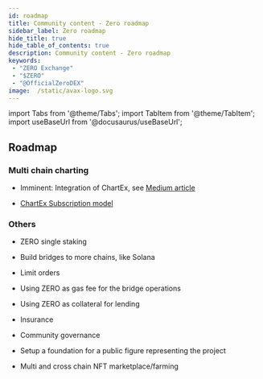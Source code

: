 ```yaml
---
id: roadmap
title: Community content - Zero roadmap
sidebar_label: Zero roadmap
hide_title: true
hide_table_of_contents: true
description: Community content - Zero roadmap
keywords:
 - "ZERO Exchange"
 - "$ZERO"
 - "@OfficialZeroDEX"
image:  /static/avax-logo.svg
---
```


import Tabs from '@theme/Tabs';
import TabItem from '@theme/TabItem';
import useBaseUrl from '@docusaurus/useBaseUrl';

## Roadmap

### Multi chain charting
* Imminent: Integration of ChartEx, see [Medium article](https://medium.com/@OfficialZeroDex/chartex-brings-omnichain-charting-to-0-exchange-9ca040298029)

* [ChartEx Subscription model](https://chartexpro.medium.com/new-economic-model-subscription-updates-1a9c34b731be)


### Others
* ZERO single staking

* Build bridges to more chains, like Solana

* Limit orders

* Using ZERO as gas fee for the bridge operations  

* Using ZERO as collateral for lending

* Insurance

* Community governance

* Setup a foundation for a public figure representing the project

* Multi and cross chain NFT marketplace/farming

